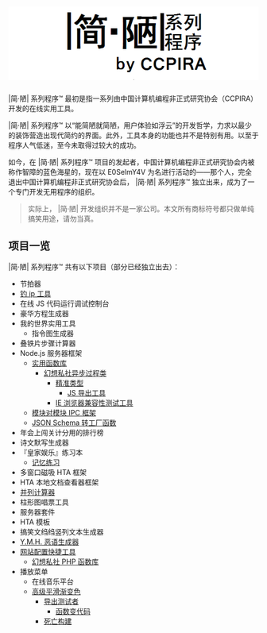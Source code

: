 # ![logo](/profile/logo.png)

|简·陋| 系列程序™ 最初是指一系列由中国计算机编程非正式研究协会（CCPIRA）开发的在线实用工具。

|简·陋| 系列程序™ 以“能简陋就简陋，用户体验如浮云”的开发哲学，力求以最少的装饰营造出现代简约的界面。此外，工具本身的功能也并不是特别有用。以至于程序人气低迷，至今未取得过较大的成功。

如今，在 |简·陋| 系列程序™ 项目的发起者，中国计算机编程非正式研究协会内被称作智障的蓝色海星的，现在以 E0SelmY4V 为名进行活动的——那个人，完全退出中国计算机编程非正式研究协会后， |简·陋| 系列程序™ 独立出来，成为了一个专门开发无用程序的组织。

> 实际上， |简·陋| 开发组织并不是一家公司。本文所有商标符号都只做单纯搞笑用途，请勿当真。

## 项目一览

|简·陋| 系列程序™ 共有以下项目（部分已经独立出去）：

- 节拍器
- [钓 ip 工具](https://github.com/simple-and-crude/chaip)
- 在线 JS 代码运行调试控制台
- 豪华方程生成器
- 我的世界实用工具
  - 指令图生成器
- 叠铁片步骤计算器
- Node.js 服务器框架
  - [实用函数库](https://github.com/simple-and-crude/prac-fn)
    - [幻想私社异步过程类](https://github.com/E0SelmY4V/scpo-proce)
      - [精准类型](https://github.com/E0SelmY4V/accurtype)
        - [JS 导出工具](https://github.com/E0SelmY4V/jexpt)
      - [IE 浏览器兼容性测试工具](https://github.com/E0SelmY4V/ie-passer)
  - [模块对模块 IPC 框架](https://github.com/E0SelmY4V/procomm)
  - [JSON Schema 转工厂函数](https://github.com/E0SelmY4V/schema2class)
- 年会上闯关计分用的排行榜
- 诗文默写生成器
- 『皇家娱乐』练习本
  - [记忆练习](https://github.com/simple-and-crude/prac-memory)
- 多窗口磁吸 HTA 框架
- HTA 本地文档查看器框架
- [并列计算器](https://github.com/simple-and-crude/setcalc)
- 柱形图唱票工具
- 服务器套件
- HTA 模板
- 搞笑文绉绉竖列文本生成器
- [Y.M.H. 恶语生成器](https://github.com/simple-and-crude/ymh)
- [网站配置快捷工具](https://github.com/simple-and-crude/site-manager)
  - [幻想私社 PHP 函数库](https://github.com/E0SelmY4V/scpo-php)
- 播放菜单
  - 在线音乐平台
  - [高级平滑渐变色](https://github.com/E0SelmY4V/changerf)
    - [导出测试者](https://github.com/E0SelmY4V/export-tester)
      - [函数变代码](https://github.com/E0SelmY4V/func2code)
    - [死亡构建](https://github.com/E0SelmY4V/lethal-build)
